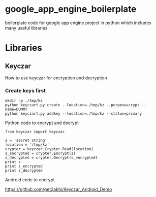 # google_app_engine_boilerplate
boilerplate code for google app engine project in python which includes many useful libraries 

# Libraries

## Keyczar

How to use keyczar for encryption and decryption

### Create keys first


```
mkdir -p ./tmp/kz 
python keyczart.py create --location=./tmp/kz --purpose=crypt --name=DUMMY
python keyczart.py addkey --location=./tmp/kz --status=primary 
```


Python code to encrypt and decrypt


```
from keyczar import keyczar

s = 'secret string'
location = '/tmp/kz'
crypter = keyczar.Crypter.Read(location)
s_encrypted = crypter.Encrypt(s)
s_decrypted = crypter.Decrypt(s_encrypted)
print s
print s_encrypted
print s_decrypted
```

Android code to encrypt

https://github.com/get2abhi/Keyczar_Android_Demo
